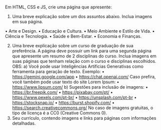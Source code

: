 Em HTML, CSS e JS, crie uma página que apresente:

1) Uma breve explicação sobre um dos assuntos abaixo. Inclua imagens em sua página.

• Arte e Design.
• Educação e Cultura.
• Meio Ambiente e Estilo de Vida.
• Ciência e Tecnologia.
• Saúde e Bem-Estar.
• Economia e Finanças.

2) Uma breve explicação sobre um curso de graduação de sua preferência. A página deve
possuir um link para uma segunda página que apresente um resumo de 2 disciplinas do
curso. Inclua imagens em suas páginas que tenham relação com o curso e disciplinas
escolhidos.
OBS:
a) Você pode usar Inteligências Artificias Generativas como ferramenta para geração de
texto. Exemplo:
• https://gemini.google.com/app
• https://chat.openai.com/
Caso prefira, você também pode usar texto do site Lorem Ipsum:
• https://www.lipsum.com/
b) Sugestões para inclusão de imagens:
• https://br.freepik.com/
• https://pixabay.com/pt/
• https://www.pexels.com/pt-br/
• https://unsplash.com/pt-br
• https://stocksnap.io/
• https://burst.shopify.com/
• https://search.creativecommons.org/
No caso de imagens gratuitas, o tipo de licença é a CC0 (Creative Commons 0).
3) Seu currículo, contendo imagens e links para páginas com informações detalhadas.